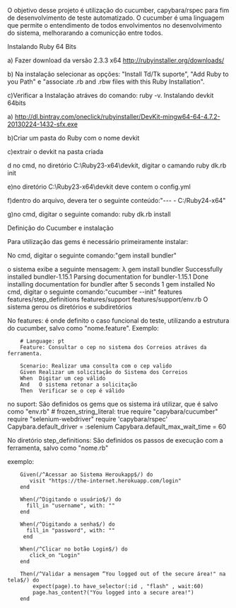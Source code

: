 O objetivo desse projeto é utilização do cucumber, capybara/rspec para fim de desenvolvimento de teste automatizado.
O cucumber é uma linguagem que permite o entendimento de todos envolvimentos no desenvolvimento do sistema, melhorarando
a comunicção entre todos.

Instalando Ruby 64 Bits

a) Fazer download da versão 2.3.3 x64 http://rubyinstaller.org/downloads/

b) Na instalação selecionar as opções: "Install Td/Tk suporte", "Add Ruby to you Path" e
"associate .rb and .rbw files with this Ruby Installation".

c)Verificar a Instalação atráves do comando: ruby -v.
Instalando devkit 64bits

a) http://dl.bintray.com/oneclick/rubyinstaller/DevKit-mingw64-64-4.7.2-20130224-1432-sfx.exe

b)Criar um pasta do Ruby com o nome devkit

c)extrair o devkit na pasta criada

d no cmd, no diretório C:\Ruby23-x64\devkit, digitar o camando ruby dk.rb init

e)no diretório C:\Ruby23-x64\devkit deve contem o config.yml 

f)dentro do arquivo, devera ter o seguinte conteúdo:"--- - C:/Ruby24-x64"

g)no cmd, digitar o seguinte comando: ruby dk.rb install


Definição do Cucumber e instalação

Para utilização das gems é necessário primeiramente instalar:

No cmd, digitar o seguinte comando:"gem install bundler"

o sistema exibe a seguinte mensagem:
		λ gem install bundler
		Successfully installed bundler-1.15.1
		Parsing documentation for bundler-1.15.1
		Done installing documentation for bundler after 5 seconds
		1 gem installed
No cmd, digitar o seguinte comando:"cucumber --init"
		   features
		   features/step_definitions
		   features/support
		   features/support/env.rb
O sistema gerou os diretórios e subdiretórios

No features: é onde definito o caso funcional do teste, utilizando a estrutura do cucumber, salvo como "nome.feature".
Exemplo:

		# Language: pt
		Feature: Consultar o cep no sistema dos Correios atráves da ferramenta.

		Scenario: Realizar uma consulta com o cep valido
		Given Realizar um solicitação do Sistema dos Correios 
		When  Digitar um cep válido
		And   O sistema retonar a solicitação
		Then  Verificar se o cep é válido 
no suport: São definidos os gems que os sistema irá utilizar, que é salvo como "env.rb"
		# frozen_string_literal: true
		require "capybara/cucumber"
		require "selenium-webdriver"
		require 'capybara/rspec'
		Capybara.default_driver = :selenium
		Capybara.default_max_wait_time = 60
		
No diretório step_definitions: São definidos os passos de execução com a ferramenta, salvo como "nome.rb"

exemplo:

		Given(/^Acessar ao Sistema Heroukapp$/) do
		   visit "https://the-internet.herokuapp.com/login"
		end

		When(/^Digitando o usuário$/) do
		  fill_in "username", with: ""
		end

		When(/^Digitando a senha$/) do
		  fill_in "password", with: ""
		 end

		When(/^Clicar no botão Login$/) do
		   click_on "Login"
		end

		Then(/^Validar a mensagem “You logged out of the secure área!" na tela$/) do
			expect(page).to have_selector(:id , "flash" , wait:60) 
			page.has_content?("You logged into a secure area!")
		end




